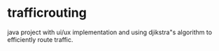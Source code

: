 # trafficrouting
java project with ui/ux implementation and using djikstra"s algorithm to efficiently route traffic.
